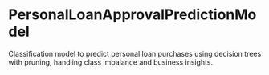 # PersonalLoanApprovalPredictionModel
Classification model to predict personal loan purchases using decision trees with pruning, handling class imbalance and business insights.
